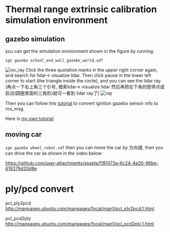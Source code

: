 # Thermal range extrinsic calibration simulation environment

## gazebo simulation

you can get the simulation environment shown in the figure by running:

```ign gazebo school_and_wall_gazebo_world.sdf ```

![no_ray](https://github.com/allenthreee/thermal_range_calib_simulation/blob/master/images/extrinsic.png)
Click the three quotation marks in the upper right corner again, and search for lidar-> visualize lidar.
Then click pause in the lower left corner to start (the triangle inside the circle), and you can see the lidar ray.(再点一下右上角三个引号, 搜索lidar-> visualize lidar
然后再把左下角的暂停点成启动(圆圈里面的三角形)就可一看到 lidar ray了)
![ray](https://github.com/allenthreee/thermal_range_calib_simulation/blob/master/images/gazebo_2023_agu.png)

Then you can follow this [tutorial](https://gazebosim.org/docs/citadel/ros_integration) to convert ignition gazebo sensor info to ros_msg.

Here is [my own tutorial](https://zhuanlan.zhihu.com/p/657387526)

## moving car
```ign gazebo wheel_robot.sdf```
then you can move the car by 方向键, then you can drive the car as shown in the video below:

https://github.com/user-attachments/assets/f181073a-6c24-4a30-96be-618379d20d8e


# ply/pcd convert

pcl_ply2pcd http://manpages.ubuntu.com/manpages/focal/man1/pcl_ply2pcd.1.html

pcl_pcd2ply http://manpages.ubuntu.com/manpages/focal/man1/pcl_pcd2ply.1.html

